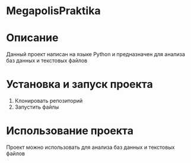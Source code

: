 # MegapolisPraktika
# Описание
Данный проект написан на языке Python и предназначен для анализа баз данных и текстовых файлов
# Установка и запуск проекта
1. Клонировать репозиторий
2. Запустить файлы
# Использование проекта
Проект можно использовать для анализа баз данных и текстовых файлов
